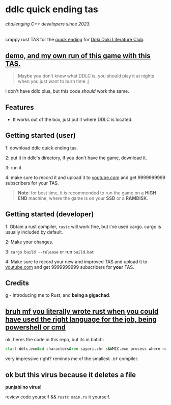 <!-- markdownlint-disable MD033 MD041 -->

# ddlc quick ending tas

<!-- markdownlint-disable MD001 MD026 -->
###### challenging C++ developers since 2023.
<!-- seriously, if you make super optimized code, try to beat me in time :skull: -->

<!-- markdownlint-enable MD001 MD026 -->
<!-- todo: use profiles -->

crappy rust TAS for the [quick ending](https://doki-doki-literature-club.fandom.com/wiki/Possible_Endings#Quick_Ending) for [Doki Doki Literature Club](https://ddlc.moe).

## [demo, and my own run of this game with this TAS.](https://youtu.be/1UQSrYjjNHs)

> Maybe you don't know what DDLC is, you should play it at nights when you just want to burn time ;)

I don't have ddlc plus, but this code *should* work the same.

## Features

- It works out of the box, just put it where DDLC is located.

## Getting started (user)

1: download ddlc quick ending tas.

2: put it in ddlc's directory, if you don't have the game, download it.

3: run it.

4: make sure to record it and upload it to [youtube.com](https://youtube.com) and get 9999999999 subscribers for your TAS.

> **Note**: for best time, it is recommended to run the game on a **HIGH END** machine, where the game is on your **SSD** or a **RAMDISK**.

## Getting started (developer)

1: Obtain a rust compiler, ``rustc`` will work fine, but i've used cargo. cargo is usually included by default.

2: Make your changes.

3: ``cargo build --release`` or run ``build.bat``

4: Make sure to record your new and improved TAS and upload it to [youtube.com](https://youtube.com) and get 9999999999 subscribers for **your** TAS.

## Credits

[g](https://github.com/fikinoob) - Introducing me to Rust, and **being a gigachad**.

## [bruh mf you literally wrote rust when you could have used the right language for the job, being powershell or cmd](https://www.youtube.com/watch?v=1UQSrYjjNHs&lc=UgyLryxrS2Bm2rcCBtt4AaABAg)

ok, heres the code in this repo, but its in batch:

```bat
start ddlc.exe&cd characters&ren sayori.chr s&WMIC.exe process where name='DDLC.exe' CALL setpriority realtime
```

very impressive right? reminds me of the smallest ``.bf`` compiler.

## ok but this virus because it deletes a file

**punjabi no virus**!

review code yourself && ``rustc main.rs`` it yourself.
